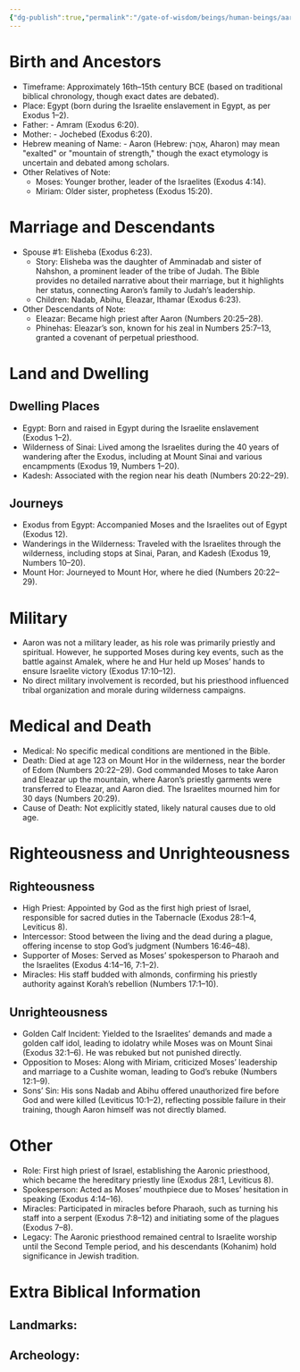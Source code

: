 ```yaml
---
{"dg-publish":true,"permalink":"/gate-of-wisdom/beings/human-beings/aaron/","tags":["#GateWisdom","#HumanBeing","#Being","#A"]}
---
```



# Birth and Ancestors
- Timeframe: Approximately 16th–15th century BCE (based on traditional biblical chronology, though exact dates are debated).
- Place: Egypt (born during the Israelite enslavement in Egypt, as per Exodus 1–2).
- Father: - Amram (Exodus 6:20).
- Mother: - Jochebed (Exodus 6:20).
- Hebrew meaning of Name: - Aaron (Hebrew: אַהֲרֹן, Aharon) may mean "exalted" or "mountain of strength," though the exact etymology is uncertain and debated among scholars.
- Other Relatives of Note:
	- Moses: Younger brother, leader of the Israelites (Exodus 4:14).
    - Miriam: Older sister, prophetess (Exodus 15:20).  

# Marriage and Descendants
- Spouse #1: Elisheba (Exodus 6:23).
	- Story: Elisheba was the daughter of Amminadab and sister of Nahshon, a prominent leader of the tribe of Judah. The Bible provides no detailed narrative about their marriage, but it highlights her status, connecting Aaron’s family to Judah’s leadership.
	- Children: Nadab, Abihu, Eleazar, Ithamar (Exodus 6:23).
- Other Descendants of Note:
	-  Eleazar: Became high priest after Aaron (Numbers 20:25–28).
    - Phinehas: Eleazar’s son, known for his zeal in Numbers 25:7–13, granted a covenant of perpetual priesthood.

# Land and Dwelling
## Dwelling Places
- Egypt: Born and raised in Egypt during the Israelite enslavement (Exodus 1–2).
- Wilderness of Sinai: Lived among the Israelites during the 40 years of wandering after the Exodus, including at Mount Sinai and various encampments (Exodus 19, Numbers 1–20).
- Kadesh: Associated with the region near his death (Numbers 20:22–29).

## Journeys
- Exodus from Egypt: Accompanied Moses and the Israelites out of Egypt (Exodus 12).
- Wanderings in the Wilderness: Traveled with the Israelites through the wilderness, including stops at Sinai, Paran, and Kadesh (Exodus 19, Numbers 10–20).
- Mount Hor: Journeyed to Mount Hor, where he died (Numbers 20:22–29).

# Military
- Aaron was not a military leader, as his role was primarily priestly and spiritual. However, he supported Moses during key events, such as the battle against Amalek, where he and Hur held up Moses’ hands to ensure Israelite victory (Exodus 17:10–12).
- No direct military involvement is recorded, but his priesthood influenced tribal organization and morale during wilderness campaigns.

# Medical and Death
- Medical: No specific medical conditions are mentioned in the Bible.
- Death: Died at age 123 on Mount Hor in the wilderness, near the border of Edom (Numbers 20:22–29). God commanded Moses to take Aaron and Eleazar up the mountain, where Aaron’s priestly garments were transferred to Eleazar, and Aaron died. The Israelites mourned him for 30 days (Numbers 20:29).
- Cause of Death: Not explicitly stated, likely natural causes due to old age.

# Righteousness and Unrighteousness
## Righteousness
- High Priest: Appointed by God as the first high priest of Israel, responsible for sacred duties in the Tabernacle (Exodus 28:1–4, Leviticus 8).
- Intercessor: Stood between the living and the dead during a plague, offering incense to stop God’s judgment (Numbers 16:46–48).
- Supporter of Moses: Served as Moses’ spokesperson to Pharaoh and the Israelites (Exodus 4:14–16, 7:1–2).
- Miracles: His staff budded with almonds, confirming his priestly authority against Korah’s rebellion (Numbers 17:1–10).

## Unrighteousness
- Golden Calf Incident: Yielded to the Israelites’ demands and made a golden calf idol, leading to idolatry while Moses was on Mount Sinai (Exodus 32:1–6). He was rebuked but not punished directly.
- Opposition to Moses: Along with Miriam, criticized Moses’ leadership and marriage to a Cushite woman, leading to God’s rebuke (Numbers 12:1–9).
- Sons’ Sin: His sons Nadab and Abihu offered unauthorized fire before God and were killed (Leviticus 10:1–2), reflecting possible failure in their training, though Aaron himself was not directly blamed.

# Other
- Role: First high priest of Israel, establishing the Aaronic priesthood, which became the hereditary priestly line (Exodus 28:1, Leviticus 8).
- Spokesperson: Acted as Moses’ mouthpiece due to Moses’ hesitation in speaking (Exodus 4:14–16).
- Miracles: Participated in miracles before Pharaoh, such as turning his staff into a serpent (Exodus 7:8–12) and initiating some of the plagues (Exodus 7–8).
- Legacy: The Aaronic priesthood remained central to Israelite worship until the Second Temple period, and his descendants (Kohanim) hold significance in Jewish tradition.


# Extra Biblical Information
## Landmarks:

## Archeology: 


